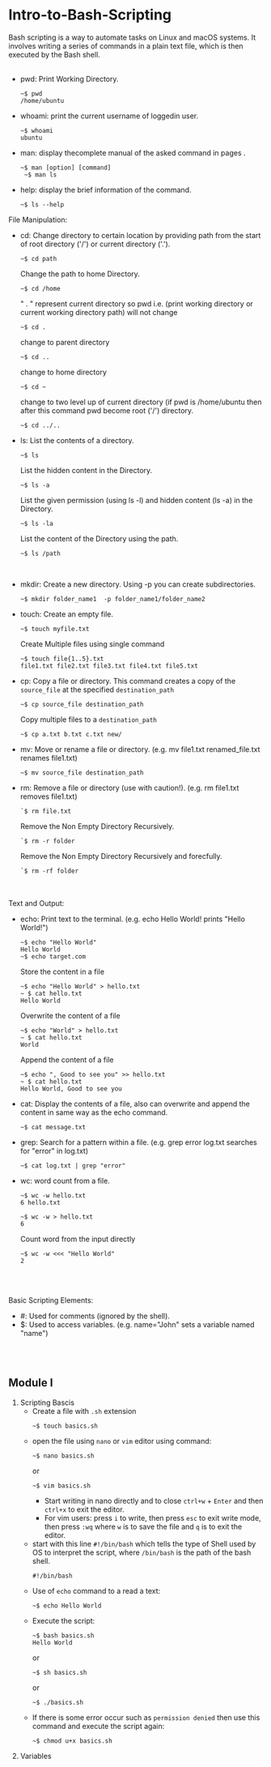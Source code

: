 # Intro-to-Bash-Scripting

Bash scripting is a way to automate tasks on Linux and macOS systems. It involves writing a series of commands in a plain text file, which is then executed by the Bash shell.
<br/><br/>

- pwd: Print Working Directory.
  ```
  ~$ pwd
  /home/ubuntu
  ```
- whoami: print the current username of loggedin user.
  ```
  ~$ whoami
  ubuntu
  ```
- man: display thecomplete manual of the asked command in pages .
  ```
  ~$ man [option] [command]
   ~$ man ls
  ```
- help: display the brief information of the command.
  ```
  ~$ ls --help
  ```

File Manipulation:

- cd: Change directory to certain location by providing path from the start of root directory ('/') or current directory ('.').
  ```
  ~$ cd path
  ```
  Change the path to home Directory.
  ```
  ~$ cd /home
  ```
  " . " represent current directory so pwd i.e. (print working directory or current working directory path) will not change
  ```
  ~$ cd .
  ```
  change to parent directory
  ```
  ~$ cd ..
  ```
  change to home directory
  ```
  ~$ cd ~
  ```
  change to two level up of current directory (if pwd is /home/ubuntu then after this command pwd become root ('/') directory.
  ```
  ~$ cd ../..
  ```
- ls: List the contents of a directory.
  <br/>
  ```
  ~$ ls
  ```
  List the hidden content in the Directory.
  ```
  ~$ ls -a
  ```
  List the given permission (using ls -l) and hidden content (ls -a) in the Directory.
  ```
  ~$ ls -la
  ```
  List the content of the Directory using the path.
  ```
  ~$ ls /path
  ```
  <br />
- mkdir: Create a new directory. Using -p you can create subdirectories.
  ```
  ~$ mkdir folder_name1  -p folder_name1/folder_name2
  ```
- touch: Create an empty file.
  ```
  ~$ touch myfile.txt
  ```
  Create Multiple files using single command
  ```
  ~$ touch file{1..5}.txt
  file1.txt file2.txt file3.txt file4.txt file5.txt
  ```
- cp: Copy a file or directory. This command creates a copy of the `source_file` at the specified `destination_path`
  ```
  ~$ cp source_file destination_path
  ```
  Copy multiple files to a `destination_path`
  ```
  ~$ cp a.txt b.txt c.txt new/
  ```
  
- mv: Move or rename a file or directory. (e.g. mv file1.txt renamed_file.txt renames file1.txt)
  ```
  ~$ mv source_file destination_path
  ```
- rm: Remove a file or directory (use with caution!). (e.g. rm file1.txt removes file1.txt)
  ```
  `$ rm file.txt
  ```
  Remove the Non Empty Directory Recursively.
  ```
  `$ rm -r folder
  ```
  Remove the Non Empty Directory Recursively and forecfully.
  ```
  `$ rm -rf folder
  ```
  
<br/>
<br/>
Text and Output:

- echo: Print text to the terminal. (e.g. echo Hello World! prints "Hello World!")
  ```
  ~$ echo "Hello World"
  Hello World
  ~$ echo target.com
  ```
  Store the content in a file
  ```
  ~$ echo "Hello World" > hello.txt
  ~ $ cat hello.txt
  Hello World
  ```
  Overwrite the content of a file
  ```
  ~$ echo "World" > hello.txt
  ~ $ cat hello.txt
  World
  ```
  Append the content of a file
  ```
  ~$ echo ", Good to see you" >> hello.txt
  ~ $ cat hello.txt
  Hello World, Good to see you
  ```
  
- cat: Display the contents of a file, also can overwrite and append the content in same way as the echo command. 
  ```
  ~$ cat message.txt
  ```
  
- grep: Search for a pattern within a file. (e.g. grep error log.txt searches for "error" in log.txt)
  ```
  ~$ cat log.txt | grep "error"
  ```
- wc: word count from a file.
  ```
  ~$ wc -w hello.txt
  6 hello.txt

  ~$ wc -w > hello.txt
  6
  ```
  Count word from the input directly
  ```
  ~$ wc -w <<< "Hello World"
  2
  ```
<br/>
<br/>

Basic Scripting Elements:

- #: Used for comments (ignored by the shell).
- $: Used to access variables. (e.g. name="John" sets a variable named "name")
<br/>
<br/>

## Module I
1. Scripting Bascis
   - Create a file with `.sh` extension
     ```
     ~$ touch basics.sh
     ```
   - open the file using `nano` or `vim` editor using command:
     ```
     ~$ nano basics.sh
     ```
     or
     ```
     ~$ vim basics.sh
     ```
     - Start writing in nano directly and to close `ctrl+w` + `Enter` and then `ctrl+x` to exit the editor.
     - For vim users: press `i` to write, then press `esc` to exit write mode, then press `:wq` where `w` is to save the file and `q` is to exit the editor.
       <br />
   - start with this line `#!/bin/bash` which tells the type of Shell used by OS to interpret the script, where `/bin/bash` is the path of the bash shell.
     ```
     #!/bin/bash
     ```
   - Use of `echo` command to a read a text:
     ```
     ~$ echo Hello World
     ```
   - Execute the script:
     ```
     ~$ bash basics.sh
     Hello World
     ```
     or
     ```
     ~$ sh basics.sh
     ```
     or
     ```
     ~$ ./basics.sh
     ```
   - If there is some error occur such as `permission denied` then use this command and execute the script again:
     ```
     ~$ chmod u+x basics.sh
     ```
2. Variables
   
   
